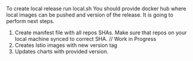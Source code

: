 To create local release run local.sh
You should provide docker hub where local images can be pushed and version of the release.
It is going to perform next steps.

1. Create manifest file with all repos SHAs. Make sure that repos on your local machine synced to correct SHA.
// Work in Progress
2. Creates Istio images with new version tag 
3. Updates charts with provided version.



